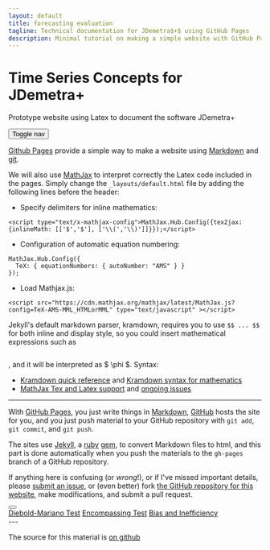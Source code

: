 ```yaml
---
layout: default
title: forecasting evaluation
tagline: Technical documentation for JDemetra$+$ using GitHub Pages
description: Minimal tutorial on making a simple website with GitHub Pages
---
```


<div class="jumbotron">
<h1> Time Series Concepts for JDemetra+</h1>
<p> Prototype website using Latex to document the software JDemetra+</p>
</div>

<p class="float-right d-md-none">
<button type="button" class="btn btn-primary btn-sm" data-toggle="offcanvas">Toggle nav</button>
</p>

   
[Github Pages](https://pages.github.com) provide a simple way to make a
website using
[Markdown](https://daringfireball.net/projects/markdown/) and
[git](https://git-scm.com). 

We will also use [MathJax](https://www.mathjax.org/) 
to interpret correctly the Latex code included in the pages. Simply change the ```_layouts/default.html``` file 
by adding the following lines before the header: 

- Specify delimiters for inline mathematics: 
``` 
<script type="text/x-mathjax-config">MathJax.Hub.Config({tex2jax: {inlineMath: [['$','$'], ['\\(','\\)']]}});</script>
```

- Configuration of automatic equation numbering:
``` 
MathJax.Hub.Config({
  TeX: { equationNumbers: { autoNumber: "AMS" } }
});
``` 


- Load Mathjax.js: 
```
<script src="https://cdn.mathjax.org/mathjax/latest/MathJax.js?config=TeX-AMS-MML_HTMLorMML" type="text/javascript" ></script>    
```

Jekyll's default markdown parser, kramdown, requires you to use ```$$ ... $$``` for both inline and display style,
so you could  insert mathematical expressions such as  
``` $$ \phi $$
``` 
, and it will be interpreted as $ \phi $. Syntax:
- [Kramdown quick reference](https://kramdown.gettalong.org/quickref.html) and [Kramdown syntax for mathematics](https://kramdown.gettalong.org/syntax.html#math-blocks)
- [MathJax Tex and Latex support](http://docs.mathjax.org/en/latest/tex.html) and [ongoing issues](https://github.com/mathjax/MathJax-docs/issues)

---

With [GitHub Pages](https://pages.github.com), you just write things in
[Markdown](https://daringfireball.net/projects/markdown/),
[GitHub](https://github.com) hosts the site for you, and you just push
material to your GitHub repository with `git add`, `git commit`, and
`git push`.


The sites use [Jekyll](https://jekyllrb.com/), a
[ruby](https://www.ruby-lang.org/en/) [gem](https://rubygems.org/), to
convert Markdown files to html, and this part is done
automatically when you push the materials to the `gh-pages` branch
of a GitHub repository.

If anything here is confusing (or _wrong_!), or if I've missed
important details, please
[submit an issue](https://github.com/Liedo/Liedo.github.io/issues), or (even
better) fork [the GitHub repository for this website](https://github.com/Liedo/Liedo.github.io),
make modifications, and submit a pull request.

<button class="navbar-toggler" type="button" data-toggle="collapse" data-target="#navbarsExampleDefault" aria-controls="navbarsExampleDefault" aria-expanded="false" aria-label="Toggle navigation">
   <span class="navbar-toggler-icon"></span>
</button>
	  
<div class="col-6 col-md-3 sidebar-offcanvas" id="sidebar">
  <div class="list-group">
    <a href="https://liedo.github.io/pages/dmtest.html" class="list-group-item active">Diebold-Mariano Test</a>
    <a href="https://liedo.github.io/pages/encompassing.html" class="list-group-item">Encompassing Test</a>
    <a href="https://liedo.github.io/pages/bias.html" class="list-group-item">Bias and Inefficiency</a>
   </div>
  </div><!--/span-->
---

The source for this material is [on github](https://github.com/Liedo/Liedo.github.io)

